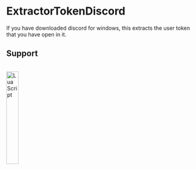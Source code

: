 # ExtractorTokenDiscord
If you have downloaded discord for windows, this extracts the user token that you have open in it.

## Support
[<br><img align="left" src="https://github.com/DanZuniga/DanZuniga/blob/main/beige-button.png" width="25%" alt="Lua Script">](https://www.buymeacoffee.com/DanZuniga)
